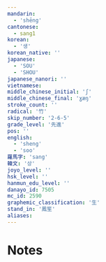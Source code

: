 ```yaml
---
mandarin:
  - 'shēng'
cantonese:
  - sang1
korean:
  - '생'
korean_native: ''
japanese:
  - 'SOU'
  - 'SHOU'
japanese_nanori: ''
vietnamese:
middle_chinese_initial: 'ʃ'
middle_chinese_final: 'ɣæŋ'
stroke_count: ''
radical: '竹'
skip_number: '2-6-5'
grade_level: '先進'
pos: ''
english:
  - 'sheng'
  - 'soo'
羅馬字: 'sang'
韓文: '상'
joyo_level: ''
hsk_level: ''
hanmun_edu_level: ''
danayo_id: 7505
mc_id: 2590
graphemic_classification: '生'
stand_in: '鳳笙'
aliases:
---
```


# Notes
